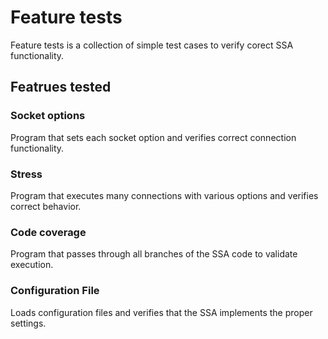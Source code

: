 # Feature tests
Feature tests is a collection of simple test cases to verify corect SSA functionality.

## Featrues tested
### Socket options
Program that sets each socket option and verifies correct connection functionality.
### Stress
Program that executes many connections with various options and verifies correct behavior.
### Code coverage
Program that passes through all branches of the SSA code to validate execution.
### Configuration File
Loads configuration files and verifies that the SSA implements the proper settings.
